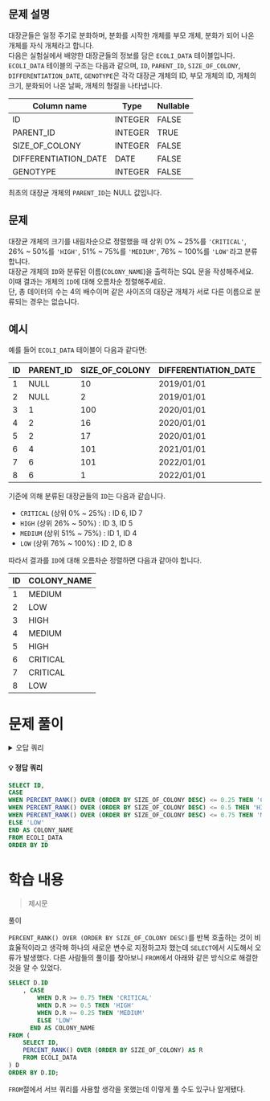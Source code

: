## 문제 설명

대장균들은 일정 주기로 분화하며, 분화를 시작한 개체를 부모 개체, 분화가 되어 나온 개체를 자식 개체라고 합니다.  
다음은 실험실에서 배양한 대장균들의 정보를 담은 `ECOLI_DATA` 테이블입니다.  
`ECOLI_DATA` 테이블의 구조는 다음과 같으며, `ID`, `PARENT_ID`, `SIZE_OF_COLONY`, `DIFFERENTIATION_DATE`, `GENOTYPE`은 각각 대장균 개체의 ID, 부모 개체의 ID, 개체의 크기, 분화되어 나온 날짜, 개체의 형질을 나타냅니다.

| Column name           | Type     | Nullable |
|-----------------------|----------|----------|
| ID                    | INTEGER  | FALSE    |
| PARENT_ID             | INTEGER  | TRUE     |
| SIZE_OF_COLONY        | INTEGER  | FALSE    |
| DIFFERENTIATION_DATE  | DATE     | FALSE    |
| GENOTYPE              | INTEGER  | FALSE    |

최초의 대장균 개체의 `PARENT_ID`는 NULL 값입니다.

## 문제

대장균 개체의 크기를 내림차순으로 정렬했을 때 상위 0% ~ 25%를 `'CRITICAL'`, 26% ~ 50%를 `'HIGH'`, 51% ~ 75%를 `'MEDIUM'`, 76% ~ 100%를 `'LOW'`라고 분류합니다.  
대장균 개체의 `ID`와 분류된 이름(`COLONY_NAME`)을 출력하는 SQL 문을 작성해주세요. 이때 결과는 개체의 `ID`에 대해 오름차순 정렬해주세요.  
단, 총 데이터의 수는 4의 배수이며 같은 사이즈의 대장균 개체가 서로 다른 이름으로 분류되는 경우는 없습니다.

## 예시

예를 들어 `ECOLI_DATA` 테이블이 다음과 같다면:

| ID | PARENT_ID | SIZE_OF_COLONY | DIFFERENTIATION_DATE | GENOTYPE |
|----|-----------|----------------|----------------------|----------|
| 1  | NULL      | 10             | 2019/01/01           | 5        |
| 2  | NULL      | 2              | 2019/01/01           | 3        |
| 3  | 1         | 100            | 2020/01/01           | 4        |
| 4  | 2         | 16             | 2020/01/01           | 4        |
| 5  | 2         | 17             | 2020/01/01           | 6        |
| 6  | 4         | 101            | 2021/01/01           | 22       |
| 7  | 6         | 101            | 2022/01/01           | 23       |
| 8  | 6         | 1              | 2022/01/01           | 27       |

기준에 의해 분류된 대장균들의 `ID`는 다음과 같습니다.

- `CRITICAL` (상위 0% ~ 25%) : ID 6, ID 7
- `HIGH` (상위 26% ~ 50%) : ID 3, ID 5
- `MEDIUM` (상위 51% ~ 75%) : ID 1, ID 4
- `LOW` (상위 76% ~ 100%) : ID 2, ID 8

따라서 결과를 `ID`에 대해 오름차순 정렬하면 다음과 같아야 합니다.

| ID | COLONY_NAME |
|----|-------------|
| 1  | MEDIUM      |
| 2  | LOW         |
| 3  | HIGH        |
| 4  | MEDIUM      |
| 5  | HIGH        |
| 6  | CRITICAL    |
| 7  | CRITICAL    |
| 8  | LOW         |

# 문제 풀이
<details>
<summary>오답 쿼리</summary>
<div markdown="1">

#### 오답1
```SQL
첫 번째 시도 풀지 못함
```
</div>
</details>


#### 💡 정답 쿼리  
```SQL
SELECT ID, 
CASE 
WHEN PERCENT_RANK() OVER (ORDER BY SIZE_OF_COLONY DESC) <= 0.25 THEN 'CRITICAL'
WHEN PERCENT_RANK() OVER (ORDER BY SIZE_OF_COLONY DESC) <= 0.5 THEN 'HIGH'
WHEN PERCENT_RANK() OVER (ORDER BY SIZE_OF_COLONY DESC) <= 0.75 THEN 'MEDIUM'
ELSE 'LOW'
END AS COLONY_NAME
FROM ECOLI_DATA
ORDER BY ID
```
# 학습 내용
>제시문

풀이

`PERCENT_RANK() OVER (ORDER BY SIZE_OF_COLONY DESC)`를 반복 호출하는 것이 비효율적이라고 생각해 하나의 새로운 변수로 지정하고자 했는데 `SELECT`에서 시도해서 오류가 발생했다. 다른 사람들의 풀이를 찾아보니 `FROM`에서 아래와 같은 방식으로 해결한 것을 알 수 있었다.
```SQL
SELECT D.ID
    , CASE
        WHEN D.R >= 0.75 THEN 'CRITICAL'
        WHEN D.R >= 0.5 THEN 'HIGH'
        WHEN D.R >= 0.25 THEN 'MEDIUM'
        ELSE 'LOW'
      END AS COLONY_NAME
FROM (
    SELECT ID, 
    PERCENT_RANK() OVER (ORDER BY SIZE_OF_COLONY) AS R
    FROM ECOLI_DATA
) D
ORDER BY D.ID;
```
`FROM`절에서 서브 쿼리를 사용할 생각을 못했는데 이렇게 풀 수도 있구나 알게됐다.